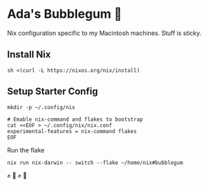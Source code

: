 # Ada's Bubblegum 💅

Nix configuration specific to my Macintosh machines. Stuff is sticky.

## Install Nix 

```
sh <(curl -L https://nixos.org/nix/install)
```

## Setup Starter Config
```
mkdir -p ~/.config/nix

# Emable nix-command and flakes to bootstrap 
cat <<EOF > ~/.config/nix/nix.conf
experimental-features = nix-command flakes
EOF
```

Run the flake

```
nix run nix-darwin -- switch --flake ~/home/nix#bubblegum
```

:fist_raised: :fist_oncoming: :fist_raised: :fist_oncoming:
